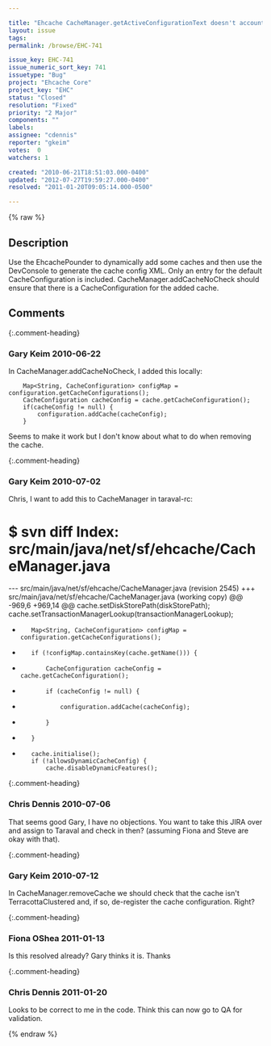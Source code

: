 ```yaml
---

title: "Ehcache CacheManager.getActiveConfigurationText doesn't account for dynamically added caches"
layout: issue
tags: 
permalink: /browse/EHC-741

issue_key: EHC-741
issue_numeric_sort_key: 741
issuetype: "Bug"
project: "Ehcache Core"
project_key: "EHC"
status: "Closed"
resolution: "Fixed"
priority: "2 Major"
components: ""
labels: 
assignee: "cdennis"
reporter: "gkeim"
votes:  0
watchers: 1

created: "2010-06-21T18:51:03.000-0400"
updated: "2012-07-27T19:59:27.000-0400"
resolved: "2011-01-20T09:05:14.000-0500"

---
```




{% raw %}



## Description

<div markdown="1" class="description">

Use the EhcachePounder to dynamically add some caches and then use the DevConsole to generate the cache config XML.  Only an entry for the default CacheConfiguration is included. CacheManager.addCacheNoCheck should ensure that there is a CacheConfiguration for the added cache.


</div>

## Comments


{:.comment-heading}
### **Gary Keim** <span class="date">2010-06-22</span>

<div markdown="1" class="comment">

In CacheManager.addCacheNoCheck, I added this locally:

        Map<String, CacheConfiguration> configMap = configuration.getCacheConfigurations();
        CacheConfiguration cacheConfig = cache.getCacheConfiguration();
        if(cacheConfig != null) {
            configuration.addCache(cacheConfig);
        }

Seems to make it work but I don't know about what to do when removing the cache.


</div>


{:.comment-heading}
### **Gary Keim** <span class="date">2010-07-02</span>

<div markdown="1" class="comment">

Chris, I want to add this to CacheManager in taraval-rc:

$ svn diff
Index: src/main/java/net/sf/ehcache/CacheManager.java
===================================================================
--- src/main/java/net/sf/ehcache/CacheManager.java      (revision 2545)
+++ src/main/java/net/sf/ehcache/CacheManager.java      (working copy)
@@ -969,6 +969,14 @@
         cache.setDiskStorePath(diskStorePath);
         cache.setTransactionManagerLookup(transactionManagerLookup);

+        Map<String, CacheConfiguration> configMap = configuration.getCacheConfigurations();
+        if (!configMap.containsKey(cache.getName())) {
+            CacheConfiguration cacheConfig = cache.getCacheConfiguration();
+            if (cacheConfig != null) {
+                configuration.addCache(cacheConfig);
+            }
+        }
+
         cache.initialise();
         if (!allowsDynamicCacheConfig) {
             cache.disableDynamicFeatures();


</div>


{:.comment-heading}
### **Chris Dennis** <span class="date">2010-07-06</span>

<div markdown="1" class="comment">

That seems good Gary, I have no objections.  You want to take this JIRA over and assign to Taraval and check in then?  (assuming Fiona and Steve are okay with that).

</div>


{:.comment-heading}
### **Gary Keim** <span class="date">2010-07-12</span>

<div markdown="1" class="comment">

In CacheManager.removeCache we should check that the cache isn't TerracottaClustered and, if so, de-register the cache configuration. Right?



</div>


{:.comment-heading}
### **Fiona OShea** <span class="date">2011-01-13</span>

<div markdown="1" class="comment">

Is this resolved already? Gary thinks it is. Thanks

</div>


{:.comment-heading}
### **Chris Dennis** <span class="date">2011-01-20</span>

<div markdown="1" class="comment">

Looks to be correct to me in the code.  Think this can now go to QA for validation.

</div>



{% endraw %}
